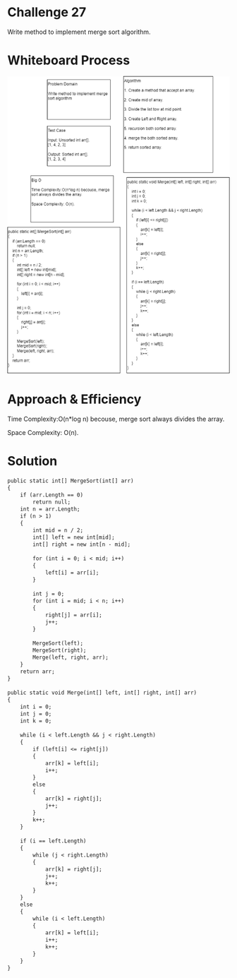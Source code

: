 # Challenge 27

Write method to implement merge sort algorithm.

# Whiteboard Process

![merge-sort-whiteboard](Asserts/cc27.png)

# Approach & Efficiency

Time Complexity:O(n*log n) becouse, merge sort always divides the array.

Space Complexity: O(n).


# Solution
```
public static int[] MergeSort(int[] arr)
{
    if (arr.Length == 0)
        return null;
    int n = arr.Length;
    if (n > 1)
    {
        int mid = n / 2;
        int[] left = new int[mid];
        int[] right = new int[n - mid];

        for (int i = 0; i < mid; i++)
        {
            left[i] = arr[i];
        }

        int j = 0;
        for (int i = mid; i < n; i++)
        {
            right[j] = arr[i];
            j++;
        }

        MergeSort(left);
        MergeSort(right);
        Merge(left, right, arr);
    }
    return arr;
}

public static void Merge(int[] left, int[] right, int[] arr)
{
    int i = 0;
    int j = 0;
    int k = 0;

    while (i < left.Length && j < right.Length)
    {
        if (left[i] <= right[j])
        {
            arr[k] = left[i];
            i++;
        }
        else
        {
            arr[k] = right[j];
            j++;
        }
        k++;
    }

    if (i == left.Length)
    {
        while (j < right.Length)
        {
            arr[k] = right[j];
            j++;
            k++;
        }
    }
    else
    {
        while (i < left.Length)
        {
            arr[k] = left[i];
            i++;
            k++;
        }
    }
}
```
